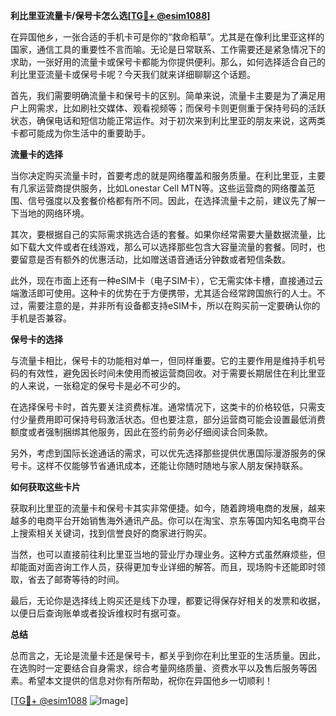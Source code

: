 **利比里亚流量卡/保号卡怎么选[[TG💪+ @esim1088](https://t.me/s/esim1088)]**

在异国他乡，一张合适的手机卡可是你的“救命稻草”。尤其是在像利比里亚这样的国家，通信工具的重要性不言而喻。无论是日常联系、工作需要还是紧急情况下的求助，一张好用的流量卡或保号卡都能为你提供便利。那么，如何选择适合自己的利比里亚流量卡或保号卡呢？今天我们就来详细聊聊这个话题。

首先，我们需要明确流量卡和保号卡的区别。简单来说，流量卡主要是为了满足用户上网需求，比如刷社交媒体、观看视频等；而保号卡则更侧重于保持号码的活跃状态，确保电话和短信功能正常运作。对于初次来到利比里亚的朋友来说，这两类卡都可能成为你生活中的重要助手。

**流量卡的选择**

当你决定购买流量卡时，首要考虑的就是网络覆盖和服务质量。在利比里亚，主要有几家运营商提供服务，比如Lonestar Cell MTN等。这些运营商的网络覆盖范围、信号强度以及套餐价格都有所不同。因此，在选择流量卡之前，建议先了解一下当地的网络环境。

其次，要根据自己的实际需求挑选合适的套餐。如果你经常需要大量数据流量，比如下载大文件或者在线游戏，那么可以选择那些包含大容量流量的套餐。同时，也要留意是否有额外的优惠活动，比如赠送语音通话分钟数或者短信条数。

此外，现在市面上还有一种eSIM卡（电子SIM卡），它无需实体卡槽，直接通过云端激活即可使用。这种卡的优势在于方便携带，尤其适合经常跨国旅行的人士。不过，需要注意的是，并非所有设备都支持eSIM卡，所以在购买前一定要确认你的手机是否兼容。

**保号卡的选择**

与流量卡相比，保号卡的功能相对单一，但同样重要。它的主要作用是维持手机号码的有效性，避免因长时间未使用而被运营商回收。对于需要长期居住在利比里亚的人来说，一张稳定的保号卡是必不可少的。

在选择保号卡时，首先要关注资费标准。通常情况下，这类卡的价格较低，只需支付少量费用即可保持号码激活状态。但也要注意，部分运营商可能会设置最低消费额度或者强制捆绑其他服务，因此在签约前务必仔细阅读合同条款。

另外，考虑到国际长途通话的需求，可以优先选择那些提供优惠国际漫游服务的保号卡。这样不仅能够节省通讯成本，还能让你随时随地与家人朋友保持联系。

**如何获取这些卡片**

获取利比里亚的流量卡和保号卡其实非常便捷。如今，随着跨境电商的发展，越来越多的电商平台开始销售海外通讯产品。你可以在淘宝、京东等国内知名电商平台上搜索相关关键词，找到信誉良好的商家进行购买。

当然，也可以直接前往利比里亚当地的营业厅办理业务。这种方式虽然麻烦些，但却能面对面咨询工作人员，获得更加专业详细的解答。而且，现场购卡还能即时领取，省去了邮寄等待的时间。

最后，无论你是选择线上购买还是线下办理，都要记得保存好相关的发票和收据，以便日后查询账单或者投诉维权时有据可查。

**总结**

总而言之，无论是流量卡还是保号卡，都关乎到你在利比里亚的生活质量。因此，在选购时一定要结合自身需求，综合考量网络质量、资费水平以及售后服务等因素。希望本文提供的信息对你有所帮助，祝你在异国他乡一切顺利！

[[TG💪+ @esim1088](https://t.me/s/esim1088) ![Image](https://i.postimg.cc/4NQfJmqS/Snipaste-2025-05-13-00-14-12.png)]